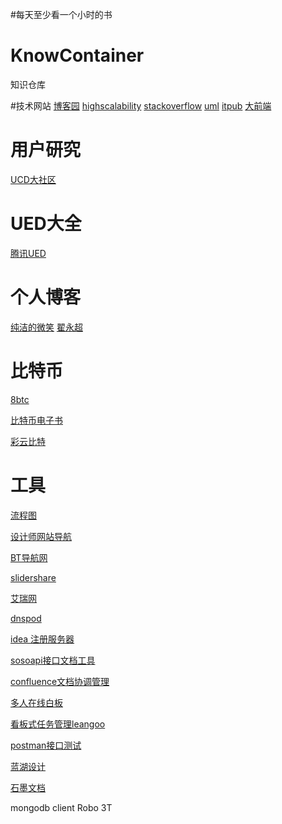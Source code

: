 #每天至少看一个小时的书

# KnowContainer
知识仓库

#技术网站
[博客园](https://www.cnblogs.com/)
[highscalability](http://highscalability.com/)
[stackoverflow](https://stackoverflow.com/)
[uml](http://www.uml.org.cn/)
[itpub](http://www.itpub.net/)
[大前端](http://www.daqianduan.com/)

# 用户研究
[UCD大社区](http://ucdchina.com)

# UED大全
[腾讯UED](http://cdc.tencent.com/)

# 个人博客
[纯洁的微笑](http://www.ityouknow.com/)
[翟永超](http://blog.didispace.com/)

# 比特币
[8btc](http://8btc.com/)

[比特币电子书](http://book.8btc.com/)

[彩云比特](http://www.cybtc.com/)

# 工具
[流程图](http://asciiflow.com/)

[设计师网站导航](http://hao.uisdc.com/)

[BT导航网](http://wherebt.com/)

[slidershare](https://www.slideshare.net)

[艾瑞网](http://www.iresearch.cn/)

[dnspod](https://www.dnspod.cn/)

[idea 注册服务器](http://idea.youbbs.org)

[sosoapi接口文档工具](http://www.sosoapi.com)

[confluence文档协调管理](https://www.atlassian.com/software/confluence)

[多人在线白板](https://witeboard.com)

[看板式任务管理leangoo](https://www.leangoo.com)

[postman接口测试](https://www.getpostman.com)

[蓝湖设计](https://lanhuapp.com)

[石墨文档](https://shimo.im)

mongodb client Robo 3T
